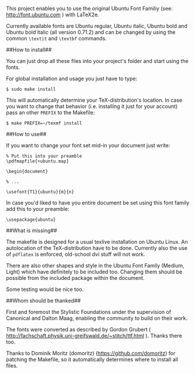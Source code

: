 This project enables you to use the original Ubuntu Font Familiy (see: http://font.ubuntu.com ) with LaTeX2e.

Currently available fonts are Ubuntu regular, Ubuntu italic, Ubuntu bold and Ubuntu bold italic (all version 0.71.2) and can be changed by using the common <code>\\textit</code> and <code>\\textbf</code> commands.

##How to install##

You can just drop all these files into your project's folder and start using the fonts.

For global installation and usage you just have to type:

	$ sudo make install

This will automatically determine your TeX-distribution's location. In case you want to change that behavior (i.e. installing it just for your account) pass an other <code>PREFIX</code> to the Makefile:

	$ make PREFIX=~/texmf install

##How to use##

If you want to change your font set mid-in your document just write:

	% Put this into your preamble
	\pdfmapfile{+ubuntu.map}
	
	\begin{document}

	% ...

	\usefont{T1}{ubuntu}{m}{n}

In case you'd liked to have you entire document be set using this font family add this to your preamble:

	\usepackage{ubuntu}

##What is missing##

The makefile is designed for a usual texlive installation on Ubuntu Linux. An autolocation of the TeX-distribution have to be done. Currently also the use of <code>pdflatex</code> is enforced, old-school dvi stuff will not work.

There are also other shapes and style in the Ubuntu Font Family (Medium, Light) which have definitely to be included too. Changing them should be possible from the included package within the document.

Some testing would be nice too.

##Whom should be thanked##

First and foremost the Stylistic Foundations under the supervision of Canonical and Dalton Maag, enabling the community to build on their work.

The fonts were converted as described by Gordon Grubert ( http://fachschaft.physik.uni-greifswald.de/~stitch/ttf.html ). Thanks there too.

Thanks to Dominik Moritz (domoritz) (https://github.com/domoritz) for patching the Makefile, so it automatically determines where to install all files.
